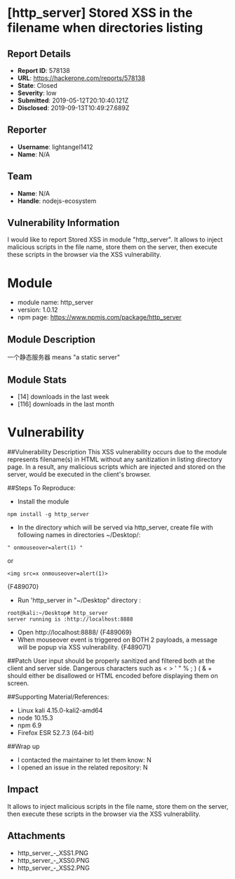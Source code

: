 # [http_server] Stored XSS in the filename when directories listing

## Report Details
- **Report ID**: 578138
- **URL**: https://hackerone.com/reports/578138
- **State**: Closed
- **Severity**: low
- **Submitted**: 2019-05-12T20:10:40.121Z
- **Disclosed**: 2019-09-13T10:49:27.689Z

## Reporter
- **Username**: lightangel1412
- **Name**: N/A

## Team
- **Name**: N/A
- **Handle**: nodejs-ecosystem

## Vulnerability Information
I would like to report Stored XSS in module "http_server".
It allows to inject malicious scripts in the file name, store them on the server, then execute these scripts in the browser via the XSS vulnerability.

# Module
- module name: http_server
- version: 1.0.12
- npm page: https://www.npmjs.com/package/http_server

## Module Description
一个静态服务器 means "a static server"

## Module Stats
- [14] downloads in the last week
- [116] downloads in the last month

# Vulnerability
##Vulnerability Description
This XSS vulnerability occurs due to the module represents filename(s) in HTML without any sanitization in listing directory page. In a result, any malicious scripts which are injected and stored on the server, would be executed in the client's browser.

##Steps To Reproduce:
- Install the module
```
npm install -g http_server
```
- In the directory which will be served via http_server, create file with following names in directories ~/Desktop/:

```
" onmouseover=alert(1) "
```

or

```
<img src=x onmouseover=alert(1)>
```

{F489070}
- Run 'http_server in "~/Desktop" directory :

```
root@kali:~/Desktop# http_server
server running is :http://localhost:8888
```

- Open http://localhost:8888/
{F489069}
- When mouseover event is triggered on BOTH 2 payloads, a message will be popup via XSS vulnerability.
{F489071}

##Patch
User input should be properly sanitized and filtered both at the client and server side. Dangerous characters such as < > ' " % ; ) ( & + should either be disallowed or HTML encoded before displaying them on screen.

##Supporting Material/References:
- Linux kali 4.15.0-kali2-amd64
- node 10.15.3
- npm 6.9
- Firefox ESR 52.7.3 (64-bit)

##Wrap up
- I contacted the maintainer to let them know: N
- I opened an issue in the related repository: N

## Impact

It allows to inject malicious scripts in the file name, store them on the server, then execute these scripts in the browser via the XSS vulnerability.

## Attachments
- http_server_-_XSS1.PNG
- http_server_-_XSS0.PNG
- http_server_-_XSS2.PNG
